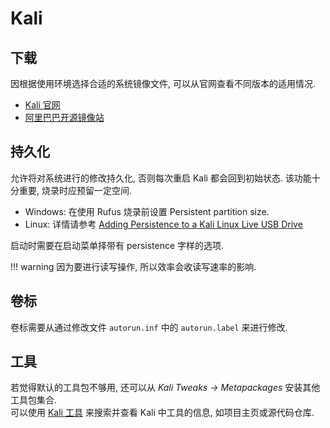 # Kali

## 下载

因根据使用环境选择合适的系统镜像文件, 可以从官网查看不同版本的适用情况.

- [Kali 官网](https://www.kali.org/get-kali/)
- [阿里巴巴开源镜像站](https://mirrors.aliyun.com/kali-images/)

## 持久化

允许将对系统进行的修改持久化, 否则每次重启 Kali 都会回到初始状态. 该功能十分重要, 烧录时应预留一定空间.

- Windows: 在使用 Rufus 烧录前设置 Persistent partition size.
- Linux: 详情请参考 [Adding Persistence to a Kali Linux Live USB Drive](https://www.kali.org/docs/usb/usb-persistence/)

启动时需要在启动菜单择带有 persistence 字样的选项.

!!! warning
    因为要进行读写操作, 所以效率会收读写速率的影响.

## 卷标

卷标需要从通过修改文件 `autorun.inf` 中的 `autorun.label` 来进行修改.

## 工具

若觉得默认的工具包不够用, 还可以从 *Kali Tweaks -> Metapackages* 安装其他工具包集合.  
可以使用 [Kali 工具](https://www.kali.org/tools/) 来搜索并查看 Kali 中工具的信息, 如项目主页或源代码仓库.

